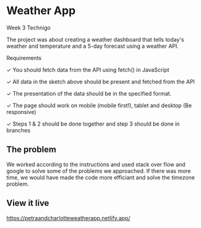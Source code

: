 # Weather App
Week 3 Technigo

The project was about creating a weather dashboard that tells today's weather and temperature and a 5-day forecast using a weather API.

Requirements

✓ You should fetch data from the API using fetch() in JavaScript

✓ All data in the sketch above should be present and fetched from the API

✓ The presentation of the data should be in the specified format.

✓ The page should work on mobile (mobile first!), tablet and desktop (Be responsive)

✓ Steps 1 & 2 should be done together and step 3 should be done in branches


## The problem

We worked according to the instructions and used stack over flow and google to solve some of the problems we approached. 
If there was more time, we would have made the code more efficiant and solve the timezone problem.

## View it live

https://petraandcharlotteweatherapp.netlify.app/
